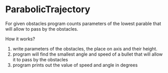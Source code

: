 # ParabolicTrajectory
For given obstacles program counts parameters of the lowest parable that will allow to pass by the obstacles.

How it works?
1) write parameters of the obstacles, the place on axis and their height.
2) program will find the smallest angle and speed of a bullet that will allow it to pass by the obstacles
3) program prints out the value of speed and angle in degrees
